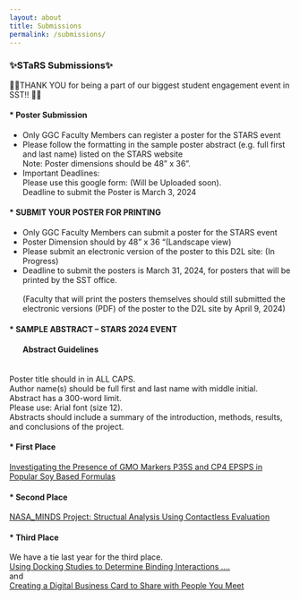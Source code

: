 ```yaml
---
layout: about
title: Submissions
permalink: /submissions/
---
```


<h3>✨STaRS Submissions✨</h3>

👏👏THANK YOU for being a part of our biggest student engagement event in SST!! 👏👏
   

#### * Poster Submission 
<ul>
<li>Only GGC Faculty Members can register a poster for the STARS event 
</li>

<li>
Please follow the formatting in the sample poster abstract (e.g. full first and last name) listed on the STARS website <br>
   Note: Poster dimensions should be 48” x 36”.
</li>
<li>
Important Deadlines: <br>
Please use this google form: (Will be Uploaded soon). <br>Deadline to submit the Poster is March 3, 2024 
</li>
</ul>

#### * SUBMIT YOUR POSTER FOR PRINTING
<ul>
   <li>Only GGC Faculty Members can submit a poster for the STARS event </li>
   <li>Poster Dimension should by 48” x 36 “(Landscape view) </li>
   <li>Please submit an electronic version of the poster to this D2L site: (In Progress) </li>
   <li>Deadline to submit the posters is March 31, 2024, for posters that will be printed by the SST office.</li>
   <br>
   (Faculty that will print the posters themselves should still submitted the electronic versions (PDF) of the poster to the D2L site by April 9, 2024) 
</ul>
   

#### * SAMPLE ABSTRACT – STARS 2024 EVENT
<ul><h4>Abstract Guidelines </h4> </ul>
<br>
Poster title should in in ALL CAPS. 
<br>
Author name(s) should be full first and last name with middle initial. 
<br>
Abstract has a 300-word limit. 
<br>
Please use: Arial font (size 12). 
<br>
Abstracts should include a summary of the introduction, methods, results, and conclusions of the project. 

#### * First Place
[Investigating the Presence of GMO Markers P35S and CP4 EPSPS in Popular Soy Based Formulas](/stars2023/images/2022STaRSFirstPlace.pdf)   

#### * Second Place
[NASA_MINDS Project: Structual Analysis Using Contactless Evaluation](/stars2023/images/2022STaRSSecondPlace.pdf) 

#### * Third Place
We have a tie last year for the third place. <br/>
[Using Docking Studies to Determine Binding Interactions .... ](/stars2023/images/2022STaRSThirdPlaceTie1.pdf)   <br/>
and <br/>
[Creating a Digital Business Card to Share with People You Meet](/stars2023/images/2022STaRSThirdplaceTie2.pdf)  <br/>
